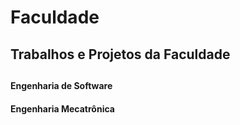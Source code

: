 
# Faculdade
<h2>Trabalhos e Projetos da Faculdade<h2>
<h4>Engenharia de Software</h4>
<h4>Engenharia Mecatrônica</h4>
